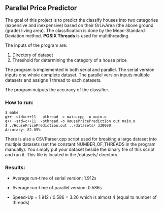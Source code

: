 ## Parallel Price Predictor

The goal of this project is to predict the classify houses into two categories (expensive and inexpensive) based on their GrLivArea (the above ground (grade) living area). The classification is done by the Mean-Standard Deviation method. **POSIX Threads** is used for multithreading.



The inputs of the program are:
1. Directory of dataset
2. Threshold for determining the category of a house price

The program is implemented in both serial and parallel. The serial version inputs one whole complete dataset. The parallel version inputs multiple datasets and assigns 1 thread to each datasets.

The program outputs the accuracy of the classifier. 

### How to run:

    $ make
    g++ -std=c++11  -pthread -c main.cpp -o main.o
    g++ -std=c++11  -pthread -o HousePricePrediction.out main.o
    $ ./HousePricePrediction.out ../datasets/ 330000
    Accuracy: 82.05%


There is also a CSVParser.cpp script used for breaking a large dataset into multiple datasets (set the constant NUMBER_OF_THREADS in the program manually). You simply put your dataset beside the binary file of this script and run it. This file is located in the /datasets/ directory.

### Results:
* Average run-time of serial version: 1.912s
* Average run-time of parallel version: 0.586s

* Speed-Up = 1.912 / 0.586 = 3.26 which is almost 4 (equal to number of threads)




